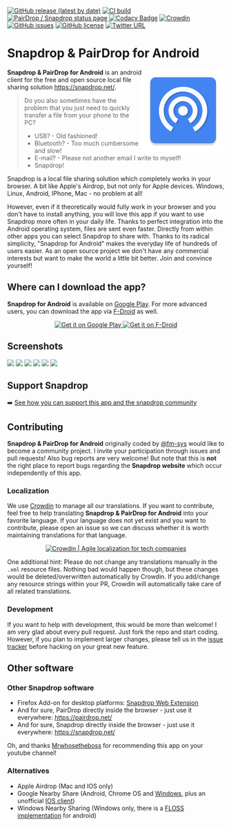 [![GitHub release (latest by date)](https://img.shields.io/github/v/release/fm-sys/snapdrop-android)](https://github.com/fm-sys/snapdrop-android/releases/latest) 
[![CI build](https://github.com/fm-sys/snapdrop-android/workflows/APK%20Build/badge.svg?branch=master)](https://github.com/fm-sys/snapdrop-android) 
[![PairDrop / Snapdrop status page](https://img.shields.io/uptimerobot/ratio/m794250124-e911aac785f4e3425de6b894?label=PairDrop%20uptime)](https://stats.uptimerobot.com/1VgjOC6P1R)
[![Codacy Badge](https://app.codacy.com/project/badge/Grade/6a918bb3dc624cba87b5139f2cb4597d)](https://www.codacy.com/gh/fm-sys/snapdrop-android/dashboard?utm_source=github.com&amp;utm_medium=referral&amp;utm_content=fm-sys/snapdrop-android&amp;utm_campaign=Badge_Grade) 
[![Crowdin](https://badges.crowdin.net/snapdrop-android/localized.svg)](https://crowdin.com/project/snapdrop-android)
[![GitHub issues](https://img.shields.io/github/issues/fm-sys/snapdrop-android)](https://github.com/fm-sys/snapdrop-android/issues) 
[![GitHub license](https://img.shields.io/github/license/fm-sys/snapdrop-android)](https://github.com/fm-sys/snapdrop-android/blob/master/LICENSE)
[![Twitter URL](https://img.shields.io/twitter/url/https/twitter.com/fold_left.svg?style=social&label=Follow%20%40SnapdropAndroid)](https://twitter.com/SnapdropAndroid)

# Snapdrop & PairDrop for Android
<img align="right" src="app/src/main/res/mipmap-xxxhdpi/ic_launcher.png">

**Snapdrop & PairDrop for Android** is an android client for the free and open source local file sharing solution https://snapdrop.net/. 

>Do you also sometimes have the problem that you just need to quickly transfer a file from your phone to the PC?
>
> - USB? - Old fashioned!
> - Bluetooth? - Too much cumbersome and slow!
> - E-mail? - Please not another email I write to myself!
> - Snapdrop!

Snapdrop is a local file sharing solution which completely works in your browser. A bit like Apple's Airdrop, but not only for Apple devices. Windows, Linux, Android, IPhone, Mac - no problem at all!

However, even if it theoretically would fully work in your browser and you don't have to install anything, you will love this app if you want to use Snapdrop more often in your daily life. Thanks to perfect integration into the Android operating system, files are sent even faster. Directly from within other apps you can select Snapdrop to share with. Thanks to its radical simplicity, "Snapdrop for Android" makes the everyday life of hundreds of users easier. As an open source project we don't have any commercial interests but want to make the world a little bit better. Join and convince yourself!

## Where can I download the app?
**Snapdrop for Android** is available on [Google Play](https://play.google.com/store/apps/details?id=com.fmsys.snapdrop). For more advanced users, you can download the app via [F-Droid](https://f-droid.org/en/packages/com.fmsys.snapdrop/) as well. 
<p align="center">
  <a href="https://play.google.com/store/apps/details?id=com.fmsys.snapdrop">
    <img height="100" alt="Get it on Google Play" src="https://play.google.com/intl/en_us/badges/static/images/badges/en_badge_web_generic.png">
  </a>
  <a href="https://f-droid.org/en/packages/com.fmsys.snapdrop/">
    <img height="100" alt="Get it on F-Droid" src="https://fdroid.gitlab.io/artwork/badge/get-it-on.png">
  </a>
</p>

## Screenshots
<img src="https://raw.githubusercontent.com/fm-sys/snapdrop-android/master/fastlane/metadata/android/en-US/images/featureGraphic.png" width="43.3%"></img> <img src="https://raw.githubusercontent.com/fm-sys/snapdrop-android/master/fastlane/metadata/android/en-US/images/phoneScreenshots/1.png" width="10%"></img> <img src="https://raw.githubusercontent.com/fm-sys/snapdrop-android/master/fastlane/metadata/android/en-US/images/phoneScreenshots/2.png" width="10%"></img> <img src="https://raw.githubusercontent.com/fm-sys/snapdrop-android/master/fastlane/metadata/android/en-US/images/phoneScreenshots/3.png" width="10%"></img> <img src="https://raw.githubusercontent.com/fm-sys/snapdrop-android/master/fastlane/metadata/android/en-US/images/phoneScreenshots/4.png" width="10%"></img> <img src="https://raw.githubusercontent.com/fm-sys/snapdrop-android/master/fastlane/metadata/android/en-US/images/phoneScreenshots/5.png" width="10%"></img> 

## Support Snapdrop
➡️ [See how you can support this app and the snapdrop community](https://github.com/fm-sys/snapdrop-android/blob/master/FUNDING.md)

## Contributing
**Snapdrop & PairDrop for Android** originally coded by [@fm-sys](https://github.com/fm-sys) would like to become a community project. I invite your participation through issues and pull requests! Also bug reports are very welcome! But note that this is **not** the right place to report bugs regarding the **Snapdrop website** which occur independently of this app.

### Localization
We use [Crowdin](https://crowdin.com/project/snapdrop-android) to manage all our translations. If you want to contribute, feel free to help translating **Snapdrop & PairDrop for Android** into your favorite language. If your language does not yet exist and you want to contribute, please open an issue so we can discuss whether it is worth maintaining translations for that language. 

<p align="center">
  <a href="https://crowdin.com/project/snapdrop-android" rel="nofollow">
    <img width="200" src="https://support.crowdin.com/assets/badges/localization-at-dark-rounded@1x.svg" alt="Crowdin | Agile localization for tech companies" />
  </a>
</p>

One additional hint:
Please do not change any translations manually in the `.xml` resource files. Nothing bad would happen though, but these changes would be deleted/overwritten automatically by Crowdin. If you add/change any resource strings within your PR, Crowdin will automatically take care of all related translations. 

### Development
If you want to help with development, this would be more than welcome! I am very glad about every pull request. Just fork the repo and start coding. However, if you plan to implement larger changes, please tell us in the [issue tracker](https://github.com/fm-sys/snapdrop-android/issues) before hacking on your great new feature. 

## Other software
### Other Snapdrop software
- Firefox Add-on for desktop platforms: [Snapdrop Web Extension](https://github.com/ueen/SnapdropFirefoxAddon)
- And for sure, PairDrop directly inside the browser - just use it everywhere: https://pairdrop.net/
- And for sure, Snapdrop directly inside the browser - just use it everywhere: https://snapdrop.net/

Oh, and thanks [Mrwhosetheboss](https://youtu.be/lmIO18kLcZU?t=397) for recommending this app on your youtube channel! 

### Alternatives
- Apple Airdrop (Mac and IOS only)
- Google Nearby Share (Android, Chrome OS and [Windows](https://www.android.com/better-together/nearby-share-app/), plus an unofficial [IOS client](https://github.com/grishka/NearDrop))
- Windows Nearby Sharing (Windows only, there is a [FLOSS implementation](https://github.com/ShortDevelopment/Nearby-Sharing-Windows) for android)
